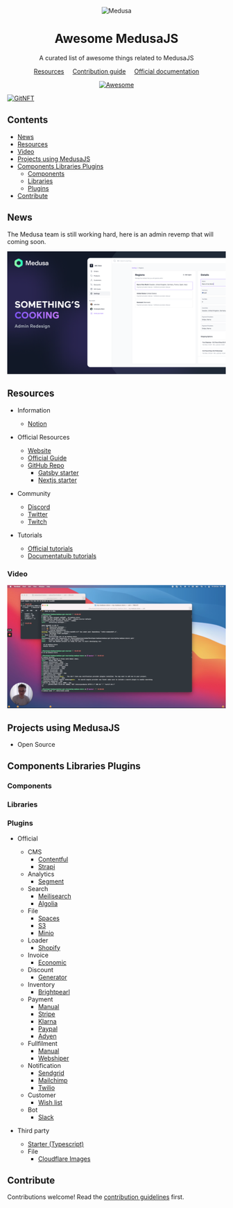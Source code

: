 <!--lint disable awesome-list-item-->
<div align="center">
  <p align="center">
    <img alt="Medusa" src="https://user-images.githubusercontent.com/7554214/129161578-19b83dc8-fac5-4520-bd48-53cba676edd2.png" width="200" />
  </p>
<h1>Awesome MedusaJS</h1>
<p>A curated list of awesome things related to MedusaJS</p>

<a href="#resources">Resources</a>
&nbsp;&nbsp;&nbsp;
<a href="CONTRIBUTING.md">Contribution guide</a>
&nbsp;&nbsp;&nbsp;
<a href="https://docs.medusajs.com/">Official documentation</a>

  <a href="https://awesome.re">
    <img src="https://awesome.re/badge.svg" alt="Awesome">
  </a>
</div>

[![GitNFT](https://img.shields.io/badge/%F0%9F%94%AE-Open%20in%20GitNFT-darkviolet?style=flat)](https://gitnft.quine.sh/app/commits/list/repo/awesome-medusajs)

## Contents <!-- omit in toc -->

- [News](#news)
- [Resources](#resources)
- [Video](#video)
- [Projects using MedusaJS](#projects-using-medusajs)
- [Components Libraries Plugins](#components-libraries-plugins)
  - [Components](#components)
  - [Libraries](#libraries)
  - [Plugins](#plugins)
- [Contribute](#contribute)

<!--lint enable awesome-list-item-->

## News

The Medusa team is still working hard, here is an admin revemp that will coming soon.

![Admin dashboard revemp](./assets/admin-revemp.png)

## Resources

- Information
    - [Notion](https://medusajs.notion.site/medusajs/Medusa-Home-3485f8605d834a07949b17d1a9f7eafd)

- Official Resources
  - [Website](https://www.medusajs.com/)
  - [Official Guide](https://docs.medusajs.com/)
  - [GitHub Repo](https://github.com/medusajs/medusa)
    - [Gatsby starter](https://github.com/medusajs/gatsby-starter-medusa)
    - [Nextjs starter](https://github.com/medusajs/nextjs-starter-medusa)
  
- Community
  - [Discord](https://discord.gg/xpCwq3Kfn8)
  - [Twitter](https://twitter.com/intent/follow?screen_name=medusajs)
  - [Twitch](https://www.twitch.tv/medusajs)

- Tutorials
  - [Official tutorials](https://www.medusajs.com/blog)
  - [Documentatuib tutorials](https://docs.medusajs.com/tutorial/set-up-your-development-environment)
  
### Video

[![Try it out](./assets/video-thumb-1.png)](https://cdn.loom.com/sessions/thumbnails/38d45d322cf749d6a20778c2b8afc07d-1635516731908.mp4)

## Projects using MedusaJS

- Open Source

## Components Libraries Plugins

### Components

### Libraries

### Plugins

- Official
    - CMS
        - [Contentful](https://docs.medusajs.com/add-plugins/contentful)
        - [Strapi](https://docs.medusajs.com/add-plugins/strapi)
    - Analytics
        - [Segment](https://docs.medusajs.com/add-plugins/segment)
    - Search
        - [Meilisearch](https://docs.medusajs.com/add-plugins/meilisearch)
        - [Algolia](https://docs.medusajs.com/add-plugins/algolia)
    - File
        - [Spaces](https://docs.medusajs.com/add-plugins/spaces)
        - [S3](https://docs.medusajs.com/add-plugins/s3)
        - [Minio](https://github.com/medusajs/medusa/tree/master/packages/medusa-file-minio)
    - Loader
        - [Shopify](https://github.com/medusajs/medusa/blob/master/packages/medusa-source-shopify/src/loaders/index.js)
    - Invoice
        - [Economic](https://github.com/medusajs/medusa/tree/master/packages/medusa-plugin-economic)
    - Discount
        - [Generator](https://github.com/medusajs/medusa/tree/master/packages/medusa-plugin-discount-generator)
    - Inventory
        - [Brightpearl](https://github.com/medusajs/medusa/tree/master/packages/medusa-plugin-brightpearl)
    - Payment
        - [Manual](https://github.com/medusajs/medusa/tree/master/packages/medusa-payment-manual)
        - [Stripe](https://docs.medusajs.com/add-plugins/stripe)
        - [Klarna](https://docs.medusajs.com/add-plugins/klarna)
        - [Paypal](https://docs.medusajs.com/add-plugins/paypal)
        - [Adyen](https://github.com/medusajs/medusa/tree/master/packages/medusa-payment-adyen)
    - Fullfilment
        - [Manual](https://github.com/medusajs/medusa/tree/master/packages/medusa-fulfillment-manual)
        - [Webshiper](https://github.com/medusajs/medusa/tree/master/packages/medusa-fulfillment-webshipper)
    - Notification
        - [Sendgrid](https://docs.medusajs.com/add-plugins/sendgrid)
        - [Mailchimp](https://github.com/medusajs/medusa/tree/master/packages/medusa-plugin-mailchimp)
        - [Twilio](https://github.com/medusajs/medusa/tree/master/packages/medusa-plugin-twilio-sms)
    - Customer
        - [Wish list](https://github.com/medusajs/medusa/tree/master/packages/medusa-plugin-wishlist)
    - Bot
        - [Slack](https://docs.medusajs.com/add-plugins/slack)

- Third party
   - [Starter (Typescript)](https://github.com/adrien2p/medusa-plugin-starter-ts)
   - File
        - [Cloudflare Images](https://github.com/drewdecarme/medusa-file-cloudflare-images)

## Contribute

Contributions welcome! Read the [contribution guidelines](CONTRIBUTING.md) first.
